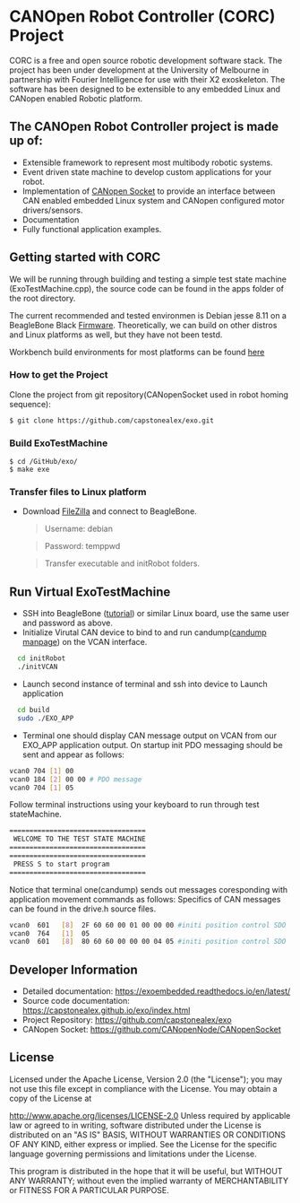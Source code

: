 # CANOpen Robot Controller (CORC) Project

CORC is a free and open source robotic development software stack. The project has been under development at the University of Melbourne in partnership with Fourier Intelligence for use with their X2 exoskeleton. The software has been designed to be extensible to any embedded Linux and CANopen enabled Robotic platform.

## The CANOpen Robot Controller project is made up of:

- Extensible framework to represent most multibody robotic systems.
- Event driven state machine to develop custom applications for your robot.
- Implementation of [CANopen Socket](https://github.com/CANopenNode/CANopenSocket) to provide an interface between CAN enabled embedded Linux system and CANopen configured motor drivers/sensors.
- Documentation
- Fully functional application examples.

## Getting started with CORC

We will be running through building and testing a simple test state machine (ExoTestMachine.cpp), the source code can be found in the apps folder of the root directory.

The current recommended and tested environmen is Debian jesse 8.11 on a BeagleBone Black [Firmware](http://beagleboard.org/latest-images). Theoretically, we can build on other distros and Linux platforms as well, but they have not been testd.

Workbench build environments for most platforms can be found [here](https://embeded.readthedocs.io/en/latest/workbench/)

### How to get the Project

Clone the project from git repository(CANopenSocket used in robot homing sequence):

    $ git clone https://github.com/capstonealex/exo.git

### Build ExoTestMachine

    $ cd /GitHub/exo/
    $ make exe

### Transfer files to Linux platform

- Download [FileZilla](https://filezilla-project.org/) and connect to BeagleBone.

  > Username: debian

  > Password: temppwd

  > Transfer executable and initRobot folders.

## Run Virtual ExoTestMachine

- SSH into BeagleBone ([tutorial](https://elinux.org/Beagleboard:Terminal_Shells)) or similar Linux board, use the same user and password as above.
- Initialize Virutal CAN device to bind to and run candump([candump manpage](https://manpages.debian.org/testing/can-utils/candump.1.en.html)) on the VCAN interface.

```bash
  cd initRobot
  ./initVCAN
```

- Launch second instance of terminal and ssh into device to Launch application

```bash
  cd build
  sudo ./EXO_APP
```

- Terminal one should display CAN message output on VCAN from our EXO_APP application output. On startup init PDO messaging should be sent and appear as follows:

```bash
vcan0 704 [1] 00
vcan0 184 [2] 00 00 # PDO message
vcan0 704 [1] 05
```

Follow terminal instructions using your keyboard to run through test stateMachine.

```bash
==================================
 WELCOME TO THE TEST STATE MACHINE
==================================
==================================
 PRESS S to start program
==================================

```

Notice that terminal one(candump) sends out messages coresponding with application movement commands as follows:
Specifics of CAN messages can be found in the drive.h source files.

```bash
vcan0  601   [8]  2F 60 60 00 01 00 00 00 #initi position control SDO
vcan0  764   [1]  05
vcan0  601   [8]  80 60 60 00 00 00 04 05 #initi position control SDO
```

<!-- ## Run ExoTestMachine on X2

Running on the X2 Robot is very similar to the virutal CAN set up, with one adjustment and -->

<!-- ### TODO: Event Driven State machine
explain me -->

## Developer Information

- Detailed documentation: https://exoembedded.readthedocs.io/en/latest/
- Source code documentation: https://capstonealex.github.io/exo/index.html
- Project Repository: https://github.com/capstonealex/exo
- CANopen Socket: https://github.com/CANopenNode/CANopenSocket

## License

Licensed under the Apache License, Version 2.0 (the "License"); you may not use this file except in compliance with the License. You may obtain a copy of the License at

http://www.apache.org/licenses/LICENSE-2.0
Unless required by applicable law or agreed to in writing, software distributed under the License is distributed on an "AS IS" BASIS, WITHOUT WARRANTIES OR CONDITIONS OF ANY KIND, either express or implied. See the License for the specific language governing permissions and limitations under the License.

This program is distributed in the hope that it will be useful, but WITHOUT ANY WARRANTY; without even the implied warranty of MERCHANTABILITY or FITNESS FOR A PARTICULAR PURPOSE.

<!-- ## Maintainers -->
